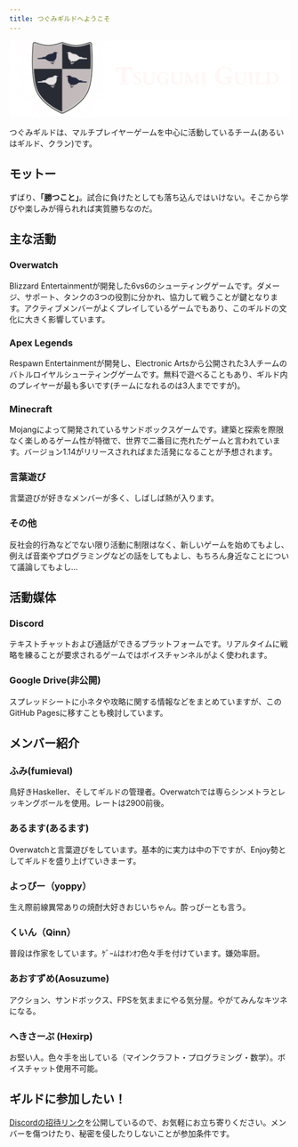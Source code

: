 ```yaml
---
title: つぐみギルドへようこそ
---
```


![](/artwork/logo-dark.png)

つぐみギルドは、マルチプレイヤーゲームを中心に活動しているチーム(あるいはギルド、クラン)です。

モットー
----

ずばり、__「勝つこと」__。試合に負けたとしても落ち込んではいけない。そこから学びや楽しみが得られれば実質勝ちなのだ。

主な活動
----

### Overwatch

Blizzard Entertainmentが開発した6vs6のシューティングゲームです。ダメージ、サポート、タンクの3つの役割に分かれ、協力して戦うことが鍵となります。アクティブメンバーがよくプレイしているゲームでもあり、このギルドの文化に大きく影響しています。

### Apex Legends

Respawn Entertainmentが開発し、Electronic Artsから公開された3人チームのバトルロイヤルシューティングゲームです。無料で遊べることもあり、ギルド内のプレイヤーが最も多いです(チームになれるのは3人までですが)。

### Minecraft

Mojangによって開発されているサンドボックスゲームです。建築と探索を際限なく楽しめるゲーム性が特徴で、世界で二番目に売れたゲームと言われています。バージョン1.14がリリースされればまた活発になることが予想されます。

### 言葉遊び

言葉遊びが好きなメンバーが多く、しばしば熱が入ります。

### その他

反社会的行為などでない限り活動に制限はなく、新しいゲームを始めてもよし、例えば音楽やプログラミングなどの話をしてもよし、もちろん身近なことについて議論してもよし…

活動媒体
----

### Discord

テキストチャットおよび通話ができるプラットフォームです。リアルタイムに戦略を練ることが要求されるゲームではボイスチャンネルがよく使われます。

### Google Drive(非公開)

スプレッドシートに小ネタや攻略に関する情報などをまとめていますが、このGitHub Pagesに移すことも検討しています。

メンバー紹介
----

### ふみ(fumieval)

鳥好きHaskeller、そしてギルドの管理者。Overwatchでは専らシンメトラとレッキングボールを使用。レートは2900前後。

### あるます(あるます)

Overwatchと言葉遊びをしています。基本的に実力は中の下ですが、Enjoy勢としてギルドを盛り上げていきまーす。

### よっぴー（yoppy）

生え際前線異常ありの焼酎大好きおじいちゃん。酔っぴーとも言う。

### くいん（Qinn）
普段は作家をしています。ｹﾞｰﾑはｵﾝｵﾌ色々手を付けています。嫌効率厨。

### あおすずめ(Aosuzume)

アクション、サンドボックス、FPSを気ままにやる気分屋。やがてみんなキツネになる。

### へきさーぷ (Hexirp)

お堅い人。色々手を出している（マインクラフト・プログラミング・数学）。ボイスチャット使用不可能。

ギルドに参加したい！
----

[Discordの招待リンク](https://discord.gg/fy9mZ7t)を公開しているので、お気軽にお立ち寄りください。メンバーを傷つけたり、秘密を侵したりしないことが参加条件です。

